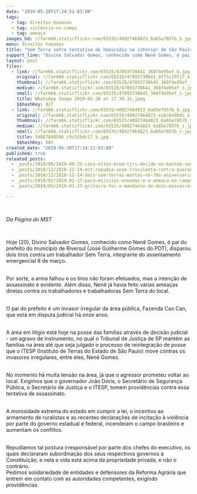```yaml
---
date: "2019-05-20T17:24:51-03:00"
tags:
  - tag: direitos-humanos
  - tag: violência-no-campo
  - tag: ameaça
images_hd: //farm66.staticflickr.com/65535/40927464823_6a65e7857b_b.jpg
menu: direitos humanos
title: "Sem Terra sofre tentativa de homicídio no interior de São Paulo "
support_line: "Divino Salvador Gomes, conhecido como Nenê Gomes, é pai do prefeito do município de Riversul, José Guilherme Gomes"
layout: post
files:
  - link: //farm66.staticflickr.com/65535/47893738641_368f4e95ef_b.jpg
    original: //farm66.staticflickr.com/65535/47893738641_07f5c19f17_o.jpg
    thumbnail: //farm66.staticflickr.com/65535/47893738641_368f4e95ef_t.jpg
    medium: //farm66.staticflickr.com/65535/47893738641_368f4e95ef_z.jpg
    small: //farm66.staticflickr.com/65535/47893738641_368f4e95ef_n.jpg
    title: WhatsApp Image 2019-05-20 at 17.30.31.jpeg
    $$hashKey: 02T
  - link: //farm66.staticflickr.com/65535/40927464823_6a65e7857b_b.jpg
    original: //farm66.staticflickr.com/65535/40927464823_e2bc0e80dc_o.jpg
    thumbnail: //farm66.staticflickr.com/65535/40927464823_6a65e7857b_t.jpg
    medium: //farm66.staticflickr.com/65535/40927464823_6a65e7857b_z.jpg
    small: //farm66.staticflickr.com/65535/40927464823_6a65e7857b_n.jpg
    title: 34867848596_c9c529dc17_b.jpg
    $$hashKey: 0AY
created_date: "2019-05-20T17:34:21-03:00"
published: true
releated_posts:
  - _posts/2018/09/2018-09-25-caso-elton-brum-tjrs-decide-se-mantem-sentenca-do-juri-popular-que-condenou-pm-que-matou-sem-terra.md
  - _posts/2018/12/2018-12-14-mst-repudia-acao-truculenta-contra-guarani-kaiowa-em-ms.md
  - _posts/2018/12/2018-12-14-dois-sem-terras-mortos-no-70o-aniversario-da-declaracao-universal-dos-direitos-humanos.md
  - _posts/2019/02/2019-02-13-para-milicias-armadas-e-a-ameaca-no-campo.md
  - _posts/2019/03/2019-03-27-grileiro-foi-o-mandante-de-dois-massacres-na-regiao-de-tucurui-pa-que-vitimaram-seis-pessoas.md

---
```

<p>&nbsp;</p>

<p><em>Da P&aacute;gina do MST&nbsp;</em></p>

<p>&nbsp;</p>

<p>Hoje (20), Divino Salvador Gomes, conhecido como Nen&ecirc; Gomes, &eacute; pai do prefeito do munic&iacute;pio de Riversul (Jos&eacute; Guilherme Gomes do PDT), disparou dois tiros contra um trabalhador Sem Terra, integrante do assentamento emergencial 8 de mar&ccedil;o.</p>

<p><br />
Por sorte, a arma falhou e os tiros n&atilde;o foram efetuados, mas a inten&ccedil;&atilde;o de assassinato &eacute; evidente. Al&eacute;m disso, Nen&ecirc;&nbsp;j&aacute; havia feito v&aacute;rias amea&ccedil;as diretas contra os trabalhadores e trabalhadoras Sem Terra do local.&nbsp;</p>

<p><br />
O pai do prefeito &eacute; um invasor irregular da &aacute;rea p&uacute;blica,&nbsp;Fazenda Can Can, que est&aacute; em disputa judicial h&aacute; onze&nbsp;anos.</p>

<p><br />
A &aacute;rea em lit&iacute;gio est&aacute; hoje na posse das fam&iacute;lias atrav&eacute;s de decis&atilde;o judicial - um agravo de instrumento, no qual o Tribunal de Justi&ccedil;a de SP mant&eacute;m as fam&iacute;lias na &aacute;rea at&eacute; que seja julgado o processo de reintegra&ccedil;&atilde;o de posse que o ITESP (Instituto de Terras do Estado de S&atilde;o Paulo) move contras os invasores irregulares, entre eles, Nen&ecirc; Gomes.</p>

<p><br />
No&nbsp;momento h&aacute; muita tens&atilde;o na &aacute;rea, j&aacute; que o agressor prometeu voltar ao local.&nbsp;Exigimos que o governador Jo&atilde;o D&oacute;ria, o Secret&aacute;rio de Seguran&ccedil;a P&uacute;blica, o Secret&aacute;rio de Justi&ccedil;a e o ITESP, tomem provid&ecirc;ncias contra essa tentativa de assassinato.</p>

<p><br />
A morosidade extrema do estado em cumprir a lei, o incentivo ao armamento de ruralistas e as recentes declara&ccedil;&otilde;es de incita&ccedil;&atilde;o &agrave; viol&ecirc;ncia por parte do governo estadual e federal, incendeiam o campo brasileiro e aumentam os conflitos.</p>

<p><br />
Repudiamos tal postura irrespons&aacute;vel por parte dos chefes do executivo, os quais declararam subordina&ccedil;&atilde;o dos seus respectivos governos &agrave; Constitui&ccedil;&atilde;o, e nela a vida est&aacute; acima da propriedade privada, e n&atilde;o o contr&aacute;rio.&nbsp;<br />
Pedimos solidariedade de entidades e defensores da Reforma Agr&aacute;ria que entrem em contato com as autoridades competentes, exigindo provid&ecirc;ncias.</p>

<p>&nbsp;</p>

<p>&nbsp;</p>
